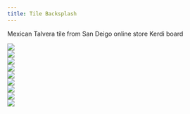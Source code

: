 ```yaml
---
title: Tile Backsplash
---
```


Mexican Talvera tile from San Deigo online store
Kerdi board  

<div class="row">
  <div class="col">
    <img src="/public/vanbuild/12.0.jpg" />
  </div>
  <div class="col">
    <img src="/public/vanbuild/12.1.jpg" />
  </div>
  <div class="col">
    <img src="/public/vanbuild/12.2.jpg" />
  </div>
</div>
<div class="row">
  <div class="col">
    <img src="/public/vanbuild/12.3.jpg" />
  </div>
  <div class="col">
    <img src="/public/vanbuild/12.4.jpg" />
  </div>
  <div class="col">
    <img src="/public/vanbuild/12.5.jpg" />
  </div>
</div>
<div class="row">
  <div class="col">
    <img src="/public/vanbuild/12.6.jpg" />
  </div>
  <div class="col">
    <img src="/public/vanbuild/12.7.jpg" />
  </div>
  <div class="col">
    <img src="/public/vanbuild/12.8.jpg" />
  </div>
</div>
